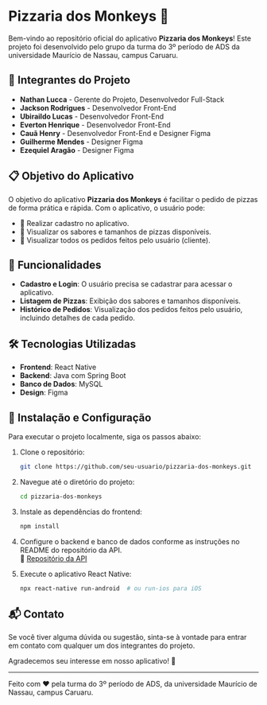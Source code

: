# Pizzaria dos Monkeys 🍕

Bem-vindo ao repositório oficial do aplicativo **Pizzaria dos Monkeys**! Este projeto foi desenvolvido pelo grupo da turma do 3º período de ADS da universidade Maurício de Nassau, campus Caruaru. 

## 👥 Integrantes do Projeto

- **Nathan Lucca** - Gerente do Projeto, Desenvolvedor Full-Stack
- **Jackson Rodrigues** - Desenvolvedor Front-End
- **Ubiraildo Lucas** - Desenvolvedor Front-End
- **Everton Henrique** - Desenvolvedor Front-End
- **Cauã Henry** - Desenvolvedor Front-End e Designer Figma
- **Guilherme Mendes** - Designer Figma
- **Ezequiel Aragão** - Designer Figma

## 📋 Objetivo do Aplicativo

O objetivo do aplicativo **Pizzaria dos Monkeys** é facilitar o pedido de pizzas de forma prática e rápida. Com o aplicativo, o usuário pode:

- 📑 Realizar cadastro no aplicativo.
- 🍕 Visualizar os sabores e tamanhos de pizzas disponíveis.
- 🧾 Visualizar todos os pedidos feitos pelo usuário (cliente).

## 🚀 Funcionalidades

- **Cadastro e Login**: O usuário precisa se cadastrar para acessar o aplicativo.
- **Listagem de Pizzas**: Exibição dos sabores e tamanhos disponíveis.
- **Histórico de Pedidos**: Visualização dos pedidos feitos pelo usuário, incluindo detalhes de cada pedido.

## 🛠️ Tecnologias Utilizadas

- **Frontend**: React Native
- **Backend**: Java com Spring Boot
- **Banco de Dados**: MySQL
- **Design**: Figma

## 📝 Instalação e Configuração

Para executar o projeto localmente, siga os passos abaixo:

1. Clone o repositório:
   ```bash
   git clone https://github.com/seu-usuario/pizzaria-dos-monkeys.git
   ```

2. Navegue até o diretório do projeto:
   ```bash
   cd pizzaria-dos-monkeys
   ```

3. Instale as dependências do frontend:
   ```bash
   npm install
   ```

4. Configure o backend e banco de dados conforme as instruções no README do repositório da API.
   <br>🔗 [Repositório da API](https://github.com/nathan-lucca/pizzaria_api)

5. Execute o aplicativo React Native:
   ```bash
   npx react-native run-android  # ou run-ios para iOS
   ```

## 📬 Contato

Se você tiver alguma dúvida ou sugestão, sinta-se à vontade para entrar em contato com qualquer um dos integrantes do projeto.

Agradecemos seu interesse em nosso aplicativo! 🍕

---

Feito com ❤️ pela turma do 3º período de ADS, da universidade Maurício de Nassau, campus Caruaru.
